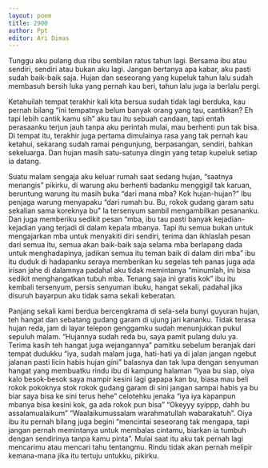 ```yaml
---
layout: poem
title: 2900
author: Ppt
editor: Ari Dimas
---
```


Tunggu aku pulang dua ribu sembilan ratus tahun lagi. Bersama ibu atau sendiri, sendiri atau bukan aku lagi. Jangan bertanya apa kabar, aku pasti sudah baik-baik saja. Hujan dan seseorang yang kupeluk tahun lalu sudah membasuh bersih luka yang pernah kau beri, tahun lalu juga ia berlalu pergi.  

Ketahuilah tempat terakhir kali kita bersua sudah tidak lagi berduka, 
kau pernah bilang “ini tempatnya belum banyak orang yang tau, cantikkan? Eh tapi lebih cantik kamu sih” 
aku tau itu sebuah candaan, tapi entah perasaanku terjun jauh tanpa aku perintah mulai, mau berhenti pun tak bisa. Di tempat itu, terakhir juga pertama dimulainya rasa yang tak pernah kau ketahui, sekarang sudah ramai pengunjung, berpasangan, sendiri, bahkan sekeluarga. Dan hujan masih satu-satunya dingin yang tetap kupeluk setiap ia datang. 

Suatu malam sengaja aku keluar rumah saat sedang hujan, “saatnya menangis” pikirku, di warung aku berhenti badanku menggigil tak karuan, beruntung warung itu masih buka
 “dari mana mba? Kok hujan-hujan?” Ibu penjaga warung menyapaku “dari rumah bu. Bu, rokok gudang garam satu sekalian sama koreknya bu” Ia tersenyum sambil mengambilkan pesananku. Dan juga memberiku sedikit pesan “mba, ibu tau pasti banyak kejadian-kejadian yang terjadi di dalam kepala mbanya. Tapi itu semua bukan untuk mengajarkan mba untuk menyakiti diri sendiri, terima dan ikhlaslah pesan dari semua itu, semua akan baik-baik saja selama mba berlapang dada untuk menghadapinya, jadikan semua itu teman baik di dalam diri mba” ibu itu duduk di hadapanku seraya memberikan ku segelas teh panas juga ada irisan jahe di dalamnya padahal aku tidak memintanya “minumlah, ini bisa sedikit menghangatkan tubuh mba. Tenang saja ini gratis kok” ibu itu kembali tersenyum, persis senyuman ibuku, hangat sekali, padahal jika disuruh bayarpun aku tidak sama sekali keberatan. 

Panjang sekali kami berdua bercengkrama di sela-sela bunyi guyuran hujan, teh hangat dan sebatang gudang garam di ujung jari kananku. Tidak terasa hujan reda, jam di layar telepon genggamku sudah menunjukkan pukul sepuluh malam. 
“Hujannya sudah reda bu, saya pamit pulang dulu ya. Terima kasih teh hangat juga wejangannya” pamitku sebelum beranjak dari tempat dudukku
 “iya, sudah malam juga, hati-hati ya di jalan jangan ngebut jalanan pasti licin habis hujan gini” balasnya dan tak lupa dengan senyuman hangat yang membuatku rindu ibu di kampung halaman
“Iyaa bu siap, oiya kalo besok-besok saya mampir kesini lagi gapapa kan bu, biasa mau beli rokok pokoknya stok rokok gudang garam  di sini jangan sampai habis ya bu biar saya bisa ke sini terus hehe” celotehku jenaka “iya iya kapanpun mbanya bisa kesini kok, ga ada rokok pun bisa” 
“Okeyyy syippp, dahh bu assalamualaikum”
“Waalaikumussalam warahmatullah wabarakatuh”. 
Oiya ibu itu pernah bilang juga begini “mencintai seseorang tak mengapa, tapi jangan pernah memintanya untuk membalas cintamu, biarkan ia tumbuh dengan sendirinya tanpa kamu pinta”. Mulai saat itu aku tak pernah lagi mencarimu atau mencari tahu tentangmu. Rindu tidak akan pernah melipir kemana-mana jika itu tertuju untukku, pikirku.
